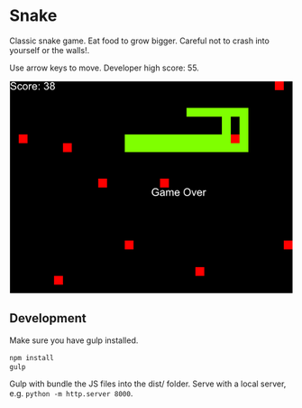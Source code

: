 # Snake
Classic snake game.  Eat food to grow bigger.  Careful not to crash into yourself
or the walls!.

Use arrow keys to move.  Developer high score: 55.

![Screenshot](screenshot.png)

## Development
Make sure you have gulp installed.
```
npm install
gulp
```
Gulp with bundle the JS files into the dist/ folder.
Serve with a local server, e.g. `python -m http.server 8000`. 
